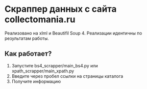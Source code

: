 # Скраппер данных с сайта collectomania.ru
Реализовано на xlml и Beautifil Soup 4. Реализации идентичны по результатам работы.
## Как работает?
1. Запустите bs4_scrapper/main_bs4.py или xpath_scrapper/main_xpath.py 
2. Введите через пробел ссылки на страницы каталога
3. Получите информацию